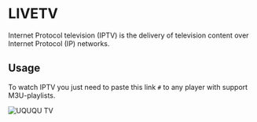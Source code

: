 # LIVETV

Internet Protocol television (IPTV) is the delivery of television content over Internet Protocol (IP) networks. 

## Usage

To watch IPTV you just need to paste this link `#` to any player with support M3U-playlists.

![UQUQU TV](#)

